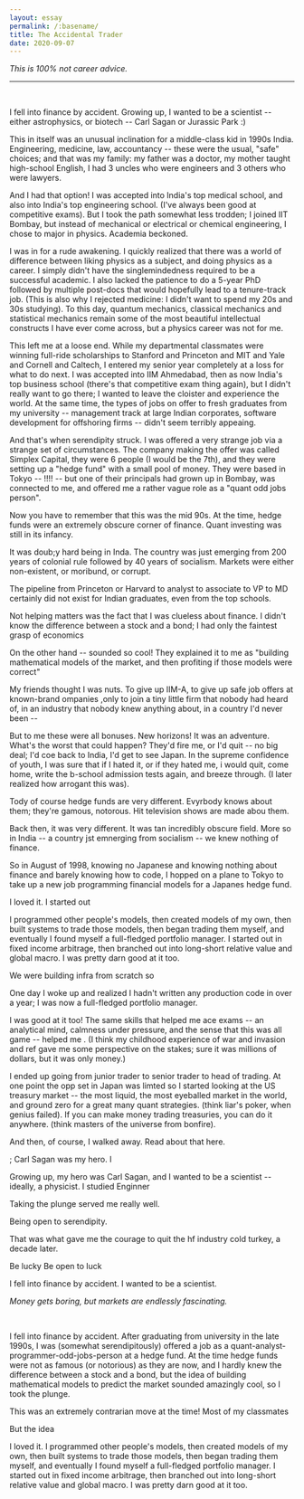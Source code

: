 ```yaml
---
layout: essay
permalink: /:basename/
title: The Accidental Trader
date: 2020-09-07
---
```


*This is 100% not career advice.*

----

<br/>

I fell into finance by accident.  Growing up, I wanted to be a scientist -- either astrophysics, or biotech -- Carl Sagan or Jurassic Park :)

This in itself was an unusual inclination for a middle-class kid in 1990s India.  Engineering, medicine, law, accountancy -- these were the usual, "safe" choices; and that was my family: my father was a doctor, my mother taught high-school English, I had 3 uncles who were engineers and 3 others who were lawyers.  

And I had that option!  I was accepted into India's top medical school, and also into India's top engineering school.  (I've always been good at competitive exams).  But I took the path somewhat less trodden; I joined IIT Bombay, but instead of mechanical or electrical or chemical engineering, I chose to major in physics.  Academia beckoned.

I was in for a rude awakening.  I quickly realized that there was a world of difference between liking physics as a subject, and doing physics as a career.  I simply didn't have the singlemindedness required to be a successful academic.  I also lacked the patience to do a 5-year PhD followed by multiple post-docs that would hopefully lead to a tenure-track job.  (This is also why I rejected medicine: I didn't want to spend my 20s and 30s studying).  To this day, quantum mechanics, classical mechanics and statistical mechanics remain some of the most beautiful intellectual constructs I have ever come across, but a physics career was not for me.

This left me at a loose end.  While my departmental classmates were winning full-ride scholarships to Stanford and Princeton and MIT and Yale and Cornell and Caltech, I entered my senior year completely at a loss for what to do next.  I was accepted into IIM Ahmedabad, then as now India's top business school (there's that competitive exam thing again), but I didn't really want to go there;  I wanted to leave the cloister and experience the world.  At the same time, the types of jobs on offer to fresh graduates from my university -- management track at large Indian corporates, software development for offshoring firms -- didn't seem terribly appeaing.


And that's when serendipity struck.  I was offered a very strange job via a strange set of circumstances.  The company making the offer was called Simplex Capital, they were 6 people (I would be the 7th), and they were setting up a "hedge fund" with a small pool of money.  They were based in Tokyo -- !!!! -- but one of their principals had grown up in Bombay, was connected to me, and offered me a rather vague role as a "quant odd jobs person".  

Now you have to remember that this was the mid 90s.  At the time, hedge funds were an extremely obscure corner of finance.  Quant investing was still in its infancy.  

It was doub;y hard being in Inda.  The country was just emerging from 200 years of colonial rule followed by 40 years of socialism.  Markets were either non-existent, or moribund, or corrupt.

The pipeline from Princeton or Harvard to analyst to associate to VP to MD certainly did not exist for Indian graduates, even from the top schools. 

Not helping matters was the fact that I was clueless about finance.  I didn't know the difference between a stock and a bond; I had only the faintest grasp of economics

On the other hand --  sounded so cool!  They explained it to me as "building mathematical models of the market, and then profiting if those models were correct"

My friends thought I was nuts.  To give up IIM-A, to give up safe job offers at known-brand ompanies ,only to join a tiny little firm that nobody had heard of, in an industry that nobody knew anything about, in a country I'd never been -- 

But to me these were all bonuses.  New horizons!  It was an adventure.  What's the worst that could happen?  They'd fire me, or I'd quit -- no big deal; I'd coe back to India,  I'd get to see Japan.  In the supreme confidence of youth, I was sure that if I hated it, or if they hated me, i would quit, come home, write the b-school admission tests again, and breeze through.  (I later realized how arrogant this was).

Tody of course hedge funds are very different.  Evyrbody knows about them; they're gamous, notorous.  Hit television shows are made abou them.  

Back then, it was very different.  It was tan incredibly obscure field.  More so in India -- a country jst emnerging from socialism -- we knew nothing of finance.

So in August of 1998, knowing no Japanese and knowing nothing about finance and barely knowing how to code, I hopped on a plane to Tokyo to take up a new job programming financial models for a Japanes hedge fund. 



I loved it.  I started out 

I programmed other people's models, then created models of my own, then built systems to trade those models, then began trading them myself, and eventually I found myself a full-fledged portfolio manager.  I started out in fixed income arbitrage, then branched out into long-short relative value and global macro.  I was pretty darn good at it too.

We were building infra from scratch so

One day I woke up and realized I hadn't written any production code in over a year; I was now a full-fledged portfolio manager.

I was good at it too!  The same skills that helped me ace exams -- an analytical mind, calmness under pressure, and the sense that this was all game -- helped me .  (I think my childhood experience of war and invasion and ref gave me some perspective on the stakes; sure it was millions of dollars, but it was only money.)

I ended up going from junior trader to senior trader to head of trading.  At one point the opp set in Japan was limted so I started looking at the US treasury market -- the most liquid, the most eyeballed market in the world, and ground zero for a great many quant strategies.  (think liar's poker, when genius failed).  If you can make money trading treasuries, you can do it anywhere.  (think masters of the universe from bonfire).  

And then, of course, I walked away.  Read about that here. 


; Carl Sagan was my hero.  I 

Growing up, my hero was Carl Sagan, and I wanted to be a scientist -- ideally, a physicist.  I studied Enginner



Taking the plunge served me really well.

Being open to serendipity. 

That was what gave me the courage to quit the hf industry cold turkey, a decade later.



Be lucky
Be open to luck























I fell into finance by accident.  I wanted to be a scientist. 

*Money gets boring, but markets are endlessly fascinating.*

<br/>


I fell into finance by accident.  After graduating from university in the late 1990s, I was (somewhat serendipitously) offered a job as a quant-analyst-programmer-odd-jobs-person at a hedge fund.  At the time hedge funds were not as famous (or notorious) as they are now, and I hardly knew the difference between a stock and a bond, but the idea of building mathematical models to predict the market sounded amazingly cool, so I took the plunge.

This was an extremely contrarian move at the time!  Most of my classmates 

But the idea 

I loved it.  I programmed other people's models, then created models of my own, then built systems to trade those models, then began trading them myself, and eventually I found myself a full-fledged portfolio manager.  I started out in fixed income arbitrage, then branched out into long-short relative value and global macro.  I was pretty darn good at it too.
